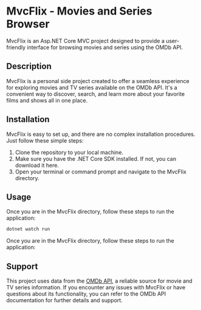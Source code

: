 # MvcFlix - Movies and Series Browser
MvcFlix is an Asp.NET Core MVC project designed to provide a user-friendly interface for browsing movies and series using the OMDb API.
## Description 
MvcFlix is a personal side project created to offer a seamless experience for exploring movies and TV series available on the OMDb API. It's a convenient way to discover, search, and learn more about your favorite films and shows all in one place.
## Installation
MvcFlix is easy to set up, and there are no complex installation procedures. Just follow these simple steps:

1. Clone the repository to your local machine.
2. Make sure you have the .NET Core SDK installed. If not, you can download it here.
3. Open your terminal or command prompt and navigate to the MvcFlix directory.
## Usage
Once you are in the MvcFlix directory, follow these steps to run the application:
```bash
dotnet watch run
```
Once you are in the MvcFlix directory, follow these steps to run the application:
## Support
This project uses data from the [OMDb API](https://www.omdbapi.com/), a reliable source for movie and TV series information. If you encounter any issues with MvcFlix or have questions about its functionality, you can refer to the OMDb API documentation for further details and support.
